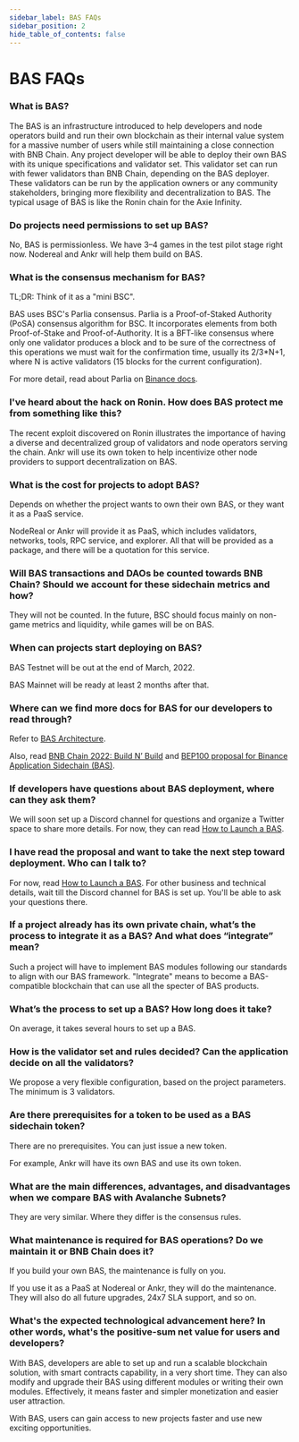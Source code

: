 ```yaml
---
sidebar_label: BAS FAQs
sidebar_position: 2
hide_table_of_contents: false
---
```

# BAS FAQs

### What is BAS? 
The BAS is an infrastructure introduced to help developers and node operators build and run their own blockchain as their internal value system for a massive number of users while still maintaining a close connection with BNB Chain. Any project developer will be able to deploy their own BAS with its unique specifications and validator set. This validator set can run with fewer validators than BNB Chain, depending on the BAS deployer. These validators can be run by the application owners or any community stakeholders, bringing more flexibility and decentralization to BAS. The typical usage of BAS is like the Ronin chain for the Axie Infinity.

### Do projects need permissions to set up BAS? 
No, BAS is permissionless. We have 3–4 games in the test pilot stage right now. Nodereal and Ankr will help them build on BAS.

### What is the consensus mechanism for BAS? 
TL;DR: Think of it as a "mini BSC".

BAS uses BSC's Parlia consensus. Parlia is a Proof-of-Staked Authority (PoSA) consensus algorithm for BSC. It incorporates elements from both Proof-of-Stake and Proof-of-Authority. It is a BFT-like consensus where only one validator produces a block and to be sure of the correctness of this operations we must wait for the confirmation time, usually its 2/3*N+1, where N is active validators (15 blocks for the current configuration).

For more detail, read about Parlia on [Binance docs](https://docs.bnbchain.org/docs/learn/consensus#consensus-protocol).

### I've heard about the hack on Ronin. How does BAS protect me from something like this?
The recent exploit discovered on Ronin illustrates the importance of having a diverse and decentralized group of validators and node operators serving the chain. Ankr will use its own token to help incentivize other node providers to support decentralization on BAS.

### What is the cost for projects to adopt BAS? 
Depends on whether the project wants to own their own BAS, or they want it as a PaaS service. 

NodeReal or Ankr will provide it as PaaS, which includes validators, networks, tools, RPC service, and explorer. All that will be provided as a package, and there will be a quotation for this service.

### Will BAS transactions and DAOs be counted towards BNB Chain? Should we account for these sidechain metrics and how?
They will not be counted. In the future, BSC should focus mainly on non-game metrics and liquidity, while games will be on BAS.

### When can projects start deploying on BAS? 
BAS Testnet will be out at the end of March, 2022.

BAS Mainnet will be ready at least 2 months after that.

### Where can we find more docs for BAS for our developers to read through? 
Refer to [BAS Architecture](../bas/architecture/overview). 

Also, read [BNB Chain 2022: Build N’ Build](https://www.bnbchain.org/en/blog/bsc-2022-build-and-build/) and [BEP100 proposal for Binance Application Sidechain (BAS)](https://github.com/bnb-chain/BEPs/pull/132). 

### If developers have questions about BAS deployment, where can they ask them?
We will soon set up a Discord channel for questions and organize a Twitter space to share more details. 
For now, they can read [How to Launch a BAS](develop/BAS-Testnet/launch-bas.md).

### I have read the proposal and want to take the next step toward deployment. Who can I talk to? 
For now, read [How to Launch a BAS](develop/BAS-Testnet/launch-bas.md). For other business and technical details, wait till the Discord channel for BAS is set up. You'll be able to ask your questions there.

### If a project already has its own private chain, what’s the process to integrate it as a BAS? And what does “integrate” mean? 
Such a project will have to implement BAS modules following our standards to align with our BAS framework. "Integrate" means to become a BAS-compatible blockchain that can use all the specter of BAS products.

### What’s the process to set up a BAS? How long does it take?
On average, it takes several hours to set up a BAS.

### How is the validator set and rules decided? Can the application decide on all the validators? 
We propose a very flexible configuration, based on the project parameters. The minimum is 3 validators.

### Are there prerequisites for a token to be used as a BAS sidechain token? 
There are no prerequisites. You can just issue a new token.

For example, Ankr will have its own BAS and use its own token. 

### What are the main differences, advantages, and disadvantages when we compare BAS with Avalanche Subnets? 
They are very similar. Where they differ is the consensus rules. 

### What maintenance is required for BAS operations? Do we maintain it or BNB Chain does it? 
If you build your own BAS, the maintenance is fully on you.

If you use it as a PaaS at Nodereal or Ankr, they will do the maintenance. They will also do all future upgrades, 24x7 SLA support, and so on.

### What's the expected technological advancement here? In other words, what's the positive-sum net value for users and developers?
With BAS, developers are able to set up and run a scalable blockchain solution, with smart contracts capability, in a very short time. They can also modify and upgrade their BAS using different modules or writing their own modules. Effectively, it means faster and simpler monetization and easier user attraction.

With BAS, users can gain access to new projects faster and use new exciting opportunities.